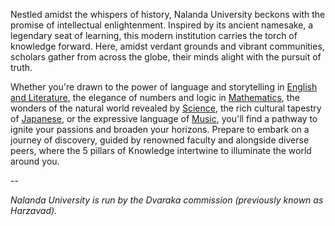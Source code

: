 <head>
  <title>Nalanda University</title>
</head>

Nestled amidst the whispers of history, Nalanda University beckons with the promise of intellectual enlightenment. Inspired by its ancient namesake, a legendary seat of learning, this modern institution carries the torch of knowledge forward. Here, amidst verdant grounds and vibrant communities, scholars gather from across the globe, their minds alight with the pursuit of truth.

Whether you're drawn to the power of language and storytelling in [English and Literature](/year10/english/english.md), the elegance of numbers and logic in [Mathematics](/year10/math/math.md), the wonders of the natural world revealed by [Science](/year10/science/science.md), the rich cultural tapestry of [Japanese](/year10/jap/jap.md), or the expressive language of [Music](/year10/music/music.md), you'll find a pathway to ignite your passions and broaden your horizons. Prepare to embark on a journey of discovery, guided by renowned faculty and alongside diverse peers, where the 5 pillars of Knowledge intertwine to illuminate the world around you.

--

_Nalanda University is run by the Dvaraka commission (previously known as Harzavad)._
